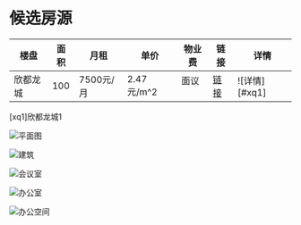 # 候选房源


|楼盘|面积|月租|单价|物业费|链接|详情|
---|---|---|---|---|---|---|
| 欣都龙城 | 100  | 7500元/月 | 2.47元/m^2 | 面议   | [链接](https://km.xzl.anjuke.com/zu/48493739/) | ![详情][#xq1] |                         

[xq1]欣都龙城1

![平面图](https://pic1.ajkimg.com/display/hj/5bee043625c16542f0b298106d15869d/600x450.jpg?t=1)

![建筑](https://pic1.ajkimg.com/display/hj/4700ab8150e16740cd598eca40d84745/600x450.jpg?t=1)

![会议室](https://pic1.ajkimg.com/display/hj/397b1300359b52f333b013a4c7573354/600x450.jpg?t=1)

![办公室](https://pic1.ajkimg.com/display/hj/340ba103860abd39c64d6c3cb0f2accd/600x450.jpg?t=1)

![办公空间](https://pic1.ajkimg.com/display/hj/3cf53943fe18239b1067bde85de59de8/600x450.jpg?t=1)
